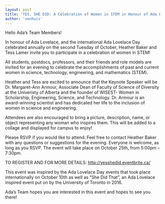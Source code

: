 ```yaml
---
layout: post
title: 'YES, SHE DID: A Celebration of Women in STEM in Honour of Ada Lovelace'
author: 'venhuis'
---
```


Hello Ada’s Team Members!

In honour of Ada Lovelace, and the international Ada Lovelace Day celebrated
annually on the second Tuesday of October, Heather Baker and Tess Lamer invite
you to participate in a celebration of women in STEM!

All students, postdocs, professors, and their friends and role models are
invited for an evening to celebrate the accomplishments of past and current
women in science, technology, engineering, and mathematics (STEM).

Heather and Tess are excited to announce that the Keynote Speaker will be Dr.
Margaret-Ann Armour, Associate Dean of Faculty of Science of Diversity at the
Univeristy of Alberta and the founder of WISEST- Women in Scholarship,
Engineering, Science, and Technology. Dr. Armour is an award-winning scientist
and has dedicated her life to the inclusion of women in science and
engineering.

Attendees are also encouraged to bring a picture, description, name, or object
representing any woman who inspires them. This will be added to a collage and
displayed for campus to enjoy!

Please RSVP if you would like to attend. Feel free to contact Heather Baker
with any questions or suggestions for the evening. Everyone is welcome, as
long as you RSVP. The event will take place on October 25th, from 5:00pm –
7:30pm.

TO REGISTER AND FOR MORE DETAILS: <http://yesshedid.eventbrite.ca/>

This event was inspired by the Ada Lovelace Day events that took place
internationally on October 10th as well as “She Did That”, an Ada Lovelace
inspired event put on by the University of Toronto in 2016.

Ada’s Team hopes you are interested in this event and hopes to see you there!


